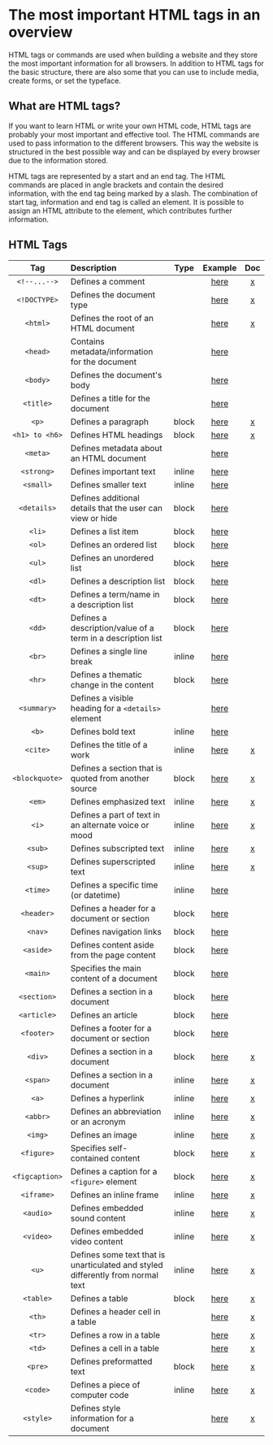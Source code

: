 # The most important HTML tags in an overview

HTML tags or commands are used when building a website and they store the most important information for all browsers. In addition to HTML tags for the basic structure, there are also some that you can use to include media, create forms, or set the typeface.

## What are HTML tags?

If you want to learn HTML or write your own HTML code, HTML tags are probably your most important and effective tool. The HTML commands are used to pass information to the different browsers. This way the website is structured in the best possible way and can be displayed by every browser due to the information stored.

HTML tags are represented by a start and an end tag. The HTML commands are placed in angle brackets and contain the desired information, with the end tag being marked by a slash. The combination of start tag, information and end tag is called an element. It is possible to assign an HTML attribute to the element, which contributes further information.

## HTML Tags

|Tag|Description|Type|Example|Doc|
|:-:|:-|:-:|:-:|:-:|
|`<!--...-->`|Defines a comment| |[here](examples/comment.html)|[x](tags/comment.md)|
|`<!DOCTYPE>`|Defines the document type| |[here](examples/basic.html)|[x](tags/doctype.md)|
|`<html>`|Defines the root of an HTML document| |[here](examples/basic.html)|[x](tags/html.md)|
|`<head>`|Contains metadata/information for the document| |[here](examples/basic.html)||
|`<body>`|Defines the document's body| |[here](examples/basic.html)||
|`<title>`|Defines a title for the document| |[here](examples/title.html)||
|`<p>`|Defines a paragraph|block|[here](examples/paragraph.html)|[x](tags/p.md)|
|`<h1> to <h6>`|Defines HTML headings|block|[here](examples/headings.html)|[x](tags/headings.md)|
|`<meta>`|Defines metadata about an HTML document| |[here](examples/metadata.html)||
|`<strong>`|Defines important text|inline|[here](examples/strong.html)||
|`<small>`|Defines smaller text|inline|[here](examples/small.html)||
|`<details>`|Defines additional details that the user can view or hide|block|[here](examples/details.html)||
|`<li>`|Defines a list item|block|[here](examples/unordered_list.html)||
|`<ol>`|Defines an ordered list|block|[here](examples/ordered_list.html)||
|`<ul>`|Defines an unordered list|block|[here](examples/unordered_list.html)||
|`<dl>`|Defines a description list|block|[here](examples/description_list.html)||
|`<dt>`|Defines a term/name in a description list|block|[here](examples/description_list.html)||
|`<dd>`|Defines a description/value of a term in a description list|block|[here](examples/description_list.html)||
|`<br>`|Defines a single line break|inline|[here](examples/break.html)||
|`<hr>`|Defines a thematic change in the content|block|[here](examples/horizontal_rule.html)||
|`<summary>`|Defines a visible heading for a `<details>` element| |[here](examples/details.html)||
|`<b>`|Defines bold text|inline|[here](examples/bold.html)||
|`<cite>`|Defines the title of a work|inline|[here](examples/cite.html)|[x](tags/cite.md)|
|`<blockquote>`|Defines a section that is quoted from another source|block|[here](examples/blockquote.html)|[x](tags/blockquote.md)|
|`<em>`|Defines emphasized text|inline|[here](examples/emphasized.html)|[x](tags/em.md)|
|`<i>`|Defines a part of text in an alternate voice or mood|inline|[here](examples/italic.html)|[x](tags/i.md)|
|`<sub>`|Defines subscripted text|inline|[here](examples/subscript.html)|[x](tags/sub.md)|
|`<sup>`|Defines superscripted text|inline|[here](examples/superscript.html)|[x](tags/sup.md)|
|`<time>`|Defines a specific time (or datetime)|inline|[here](examples/time.html)||
|`<header>`|Defines a header for a document or section|block|[here](examples/semantic_structure.html)||
|`<nav>`|Defines navigation links|block|[here](examples/nav.html)||
|`<aside>`|Defines content aside from the page content|block|[here](examples/semantic_structure.html)||
|`<main>`|Specifies the main content of a document|block|[here](examples/semantic_structure.html)||
|`<section>`|Defines a section in a document|block|[here](examples/section.html)||
|`<article>`|Defines an article|block|[here](examples/semantic_structure.html)||
|`<footer>`|Defines a footer for a document or section|block|[here](examples/semantic_structure.html)||
|`<div>`|Defines a section in a document|block|[here](examples/div.html)|[x](tags/div.md)|
|`<span>`|Defines a section in a document|inline|[here](examples/span.html)|[x](tags/span.md)|
|`<a>`|Defines a hyperlink|inline|[here](examples/anchor.html)|[x](tags/a.md)|
|`<abbr>`|Defines an abbreviation or an acronym|inline|[here](examples/abbreviation.html)|[x](tags/abbr.md)|
|`<img>`|Defines an image|inline|[here](examples/image.html)|[x](tags/image.md)|
|`<figure>`|Specifies self-contained content|block|[here](examples/figure.html)|[x](tags/figure.md)|
|`<figcaption>`|Defines a caption for a `<figure>` element|block|[here](examples/figcaption.html)|[x](tags/figcaption.md)|
|`<iframe>`|Defines an inline frame|inline|[here](examples/iframe.html)|[x](tags/iframe.md)|
|`<audio>`|Defines embedded sound content|inline|[here](examples/audio.html)|[x](tags/audio.md)|
|`<video>`|Defines embedded video content|inline|[here](examples/video.html)|[x](tags/video.md)|
|`<u>`|Defines some text that is unarticulated and styled differently from normal text|inline|[here](examples/u.html)|[x](tags/u.md)|
|`<table>`|Defines a table|block|[here](examples/table.html)|[x](tags/table.md)|
|`<th>`|Defines a header cell in a table||[here](examples/table.html)|[x](tags/th.md)|
|`<tr>`|Defines a row in a table||[here](examples/table.html)|[x](tags/tr.md)|
|`<td>`|Defines a cell in a table||[here](examples/table.html)|[x](tags/td.md)|
|`<pre>`|Defines preformatted text|block|[here](examples/pre.html)|[x](tags/pre.md)|
|`<code>`|Defines a piece of computer code|inline|[here](examples/code.html)|[x](tags/code.md)|
|`<style>`|Defines style information for a document||[here](examples/style.html)|[x](tags/style.md)|
